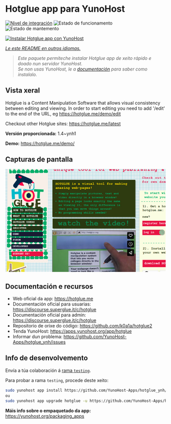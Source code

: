 <!--
NOTA: Este README foi creado automáticamente por <https://github.com/YunoHost/apps/tree/master/tools/readme_generator>
NON debe editarse manualmente.
-->

# Hotglue app para YunoHost

[![Nivel de integración](https://dash.yunohost.org/integration/hotglue.svg)](https://ci-apps.yunohost.org/ci/apps/hotglue/) ![Estado de funcionamento](https://ci-apps.yunohost.org/ci/badges/hotglue.status.svg) ![Estado de mantemento](https://ci-apps.yunohost.org/ci/badges/hotglue.maintain.svg)

[![Instalar Hotglue app con YunoHost](https://install-app.yunohost.org/install-with-yunohost.svg)](https://install-app.yunohost.org/?app=hotglue)

*[Le este README en outros idiomas.](./ALL_README.md)*

> *Este paquete permíteche instalar Hotglue app de xeito rápido e doado nun servidor YunoHost.*  
> *Se non usas YunoHost, le a [documentación](https://yunohost.org/install) para saber como instalalo.*

## Vista xeral

Hotglue is a Content Manipulation Software that allows visual consistency between editing and viewing.
In order to start editing you need to add '/edit' to the end of the URL, eg https://hotglue.me/demo/edit

Checkout other Hotglue sites: https://hotglue.me/latest



**Versión proporcionada:** 1.4~ynh1

**Demo:** <https://hotglue.me/demo/>

## Capturas de pantalla

![Captura de pantalla de Hotglue app](./doc/screenshots/example.jpg)

## Documentación e recursos

- Web oficial da app: <https://hotglue.me>
- Documentación oficial para usuarias: <https://discourse.superglue.it/c/hotglue>
- Documentación oficial para admin: <https://discourse.superglue.it/c/hotglue>
- Repositorio de orixe do código: <https://github.com/k0a1a/hotglue2>
- Tenda YunoHost: <https://apps.yunohost.org/app/hotglue>
- Informar dun problema: <https://github.com/YunoHost-Apps/hotglue_ynh/issues>

## Info de desenvolvemento

Envía a túa colaboración á [rama `testing`](https://github.com/YunoHost-Apps/hotglue_ynh/tree/testing).

Para probar a rama `testing`, procede deste xeito:

```bash
sudo yunohost app install https://github.com/YunoHost-Apps/hotglue_ynh/tree/testing --debug
ou
sudo yunohost app upgrade hotglue -u https://github.com/YunoHost-Apps/hotglue_ynh/tree/testing --debug
```

**Máis info sobre o empaquetado da app:** <https://yunohost.org/packaging_apps>
